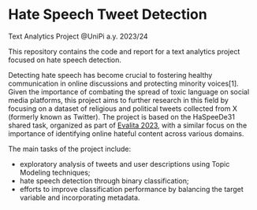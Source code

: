 # Hate Speech Tweet Detection
Text Analytics Project @UniPi a.y. 2023/24

This repository contains the code and report for a text analytics project focused on hate speech detection.

Detecting hate speech has become crucial to fostering healthy communication in online discussions and protecting minority voices[1]. Given the importance of combating the spread of toxic language on social media platforms, this project aims to further research in this field by focusing on a dataset of religious and political tweets collected from X (formerly known as Twitter).
The project is based on the HaSpeeDe31 shared task, organized as part of [Evalita 2023](https://www.evalita.it/campaigns/evalita-2023/tasks/), with a similar focus on the importance of identifying online hateful content across various domains.

The main tasks of the project include:
- exploratory analysis of tweets and user descriptions using Topic Modeling techniques;
- hate speech detection through binary classification;
- efforts to improve classification performance by balancing the target variable and incorporating metadata.
